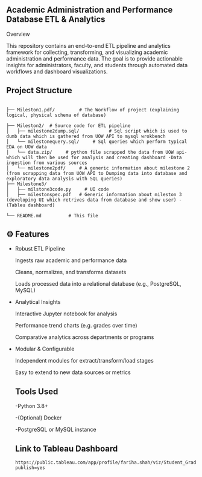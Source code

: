 ## Academic Administration and Performance Database ETL & Analytics

Overview

This repository contains an end-to-end ETL pipeline and analytics framework for collecting, transforming, and visualizing academic administration and performance data. The goal is to provide actionable insights for administrators, faculty, and students through automated data workflows and dashboard visualizations.


## Project Structure
```

├── Mileston1.pdf/         # The Workflow of project (explaining logical, physical schema of database) 

├── Mileston2/  # Source code for ETL pipeline
│   ├── milestone2dump.sql/           # Sql script which is used to dumb data which is gathered from UOW API to mysql wrokbench
│   └── milestonequery.sql/     # Sql queries which perform typical EDA on UOW data
│   └── data.zip/     # python file scrapped the data from UOW api- which will then be used for analysis and creating dashboard -Data ingestion from various sources
│   └── milestone2pdf/     # A generic information about milestone 2 (from scrapping data from UOW API to Dumping data into database and exploratory data analysis with SQL queries)
├── Milestone3/               
│   ├── milstone3code.py     # UI code 
│   ├── milestonspec.pdf   # Generic information about mileston 3 (developing UI which retrives data from database and show user) - (Tableu dashboard)

└── README.md          # This file
```

## ⚙️ Features
- Robust ETL Pipeline

    Ingests raw academic and performance data
    
    Cleans, normalizes, and transforms datasets
    
    Loads processed data into a relational database (e.g., PostgreSQL, MySQL)

- Analytical Insights

    Interactive Jupyter notebook for analysis
    
    Performance trend charts (e.g. grades over time)
    
    Comparative analytics across departments or programs

- Modular & Configurable

    Independent modules for extract/transform/load stages
    
    Easy to extend to new data sources or metrics


  ## Tools Used
  
    -Python 3.8+

    -(Optional) Docker

    -PostgreSQL or MySQL instance

  ## Link to Tableau Dashboard
  ```
  https://public.tableau.com/app/profile/fariha.shah/viz/Student_Grading_System/DraftDashboard?publish=yes

  ```

  
